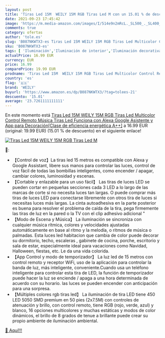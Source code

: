 ```yaml
---
layout: post
title: 'Tiras Led 15M  WEILY 15M RGB Tiras Led M con un 15.01 % de descuento'
date: 2021-09-23 17:45:42
image: 'https://m.media-amazon.com/images/I/514e9n2mRcL._SL500_._SL400_.jpg'
comments: true
category: ofertas
author: 'tole.es'
slug: 'B087NKWTX3-es Tiras Led 15M WEILY 15M RGB Tiras Led Multicolor Control...'
sku: 'B087NKWTX3-es'
tags: [ 'Iluminación','Iluminación de interior','Iluminación decorativa y para usos específicos de interior','Tiras LED de interior','alexa','weily', ]
actualPrice: 16.99 EUR
currency: EUR
price: 16.99
comparePrice: 19.99 EUR
prodname: 'Tiras Led 15M  WEILY 15M RGB Tiras Led Multicolor Control Remoto Música Tiras Led Funciona con Alexa  Google Asistente y App para Decoración[Clase de eficiencia energética A++]'
country: 'es'
flag: '🇪🇸'
brand: 'WEILY'
buyurl: 'https://www.amazon.es/dp/B087NKWTX3/?tag=tolees-21'
descuento: '15.01'
average: '23.7261111111111'
---
```


En este momento está [Tiras Led 15M  WEILY 15M RGB Tiras Led Multicolor Control Remoto Música Tiras Led Funciona con Alexa  Google Asistente y App para Decoración[Clase de eficiencia energética A++]](https://www.amazon.es/dp/B087NKWTX3/?tag=tolees-21) a 16.99 EUR (original: 19.99 EUR) (15.01 %  de descuento) en el siguiente enlace!

[![Tiras Led 15M  WEILY 15M RGB Tiras Led M](https://m.media-amazon.com/images/I/514e9n2mRcL._SL500_._SL400_.jpg)](https://www.amazon.es/dp/B087NKWTX3/?tag=tolees-21)

🔎:

- 【Control de voz】La tiras led 15 metros es compatible con Alexa y Google Assistant, libere sus manos para controlar las luces, control de voz fácil de todas las bombillas inteligentes, como encender / apagar, cambiar colores, luminosidad y escenas.
- 【Cortable y enlazable para un uso fácil】 Las tiras de luces LED se pueden cortar en pequeñas secciones cada 3 LED a lo largo de las marcas de corte si no necesita luces tan largas. O puede comprar más tiras de luces LED para conectarse libremente con otros tira de luces si necesitas luces más largas. La cinta autoadhesiva en la parte posterior es buena para resolver el problema de caída de la tira, pega firmemente las tiras de luz en la pared o la TV con el clip adhesivo adicional "
- 【Modo de Escena y Música】 La iluminación se sincroniza con cualquier música rítmica, colores y velocidades ajustadas automáticamente en base al ritmo y la melodía, o ritmos de música o palmadas. Esta luces led habitacion que cambia de color puede decorar su dormitorio, techo, escaleras , gabinete de cocina, porche, escritorio y sala de estar, especialmente ideal para vacaciones como Navidad, Halloween, fiestas, etc. Le da una vida colorida.
- 【App Control y modo de temporizador】 La luz led de 15 metros con control remoto y receptor WiFi, uso de la aplicación para controlar la banda de luz, más inteligente, conveniente.Cuando usa un teléfono inteligente para controlar esta tira de LED, la función de temporizador puede hacer la luz se enciende / apaga a una hora determinada de acuerdo con su horario. las luces se pueden encender con anticipación para una sorpresa.
- 【Múltiples colores rgb tiras led】 La iluminación de tira LED tiene 450 LED 5050 SMD premium en 50 pies (2x7.5M) con controles de atenuación y brillo, con control remoto, tiene RGB (rojo, verde, azul) y blanco, 16 opciones multicolores y muchas estáticas y modos de color dinámicos, el brillo de 8 grados de tenue a brillante puede crear su propio ambiente de iluminación ambiental.

[🛒 Aquí!!!](https://www.amazon.es/dp/B087NKWTX3/?tag=tolees-21)

